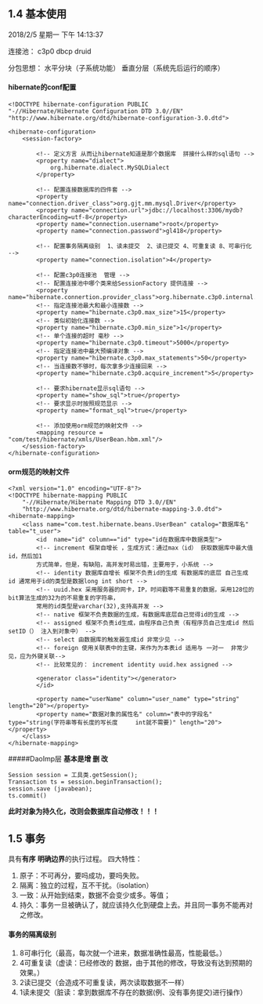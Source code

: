 ## 1.4  **基本使用**

2018/2/5 星期一 下午 14:13:37 

连接池： c3p0  dbcp  druid

分包思想：  水平分块（子系统功能）  垂直分层（系统先后运行的顺序）

#### hibernate的conf配置

    <!DOCTYPE hibernate-configuration PUBLIC
    "-//Hibernate/Hibernate Configuration DTD 3.0//EN"
    "http://www.hibernate.org/dtd/hibernate-configuration-3.0.dtd">
    
    <hibernate-configuration>
        <session-factory>
    
            <!-- 定义方言 从而让hibernate知道是那个数据库  拼接什么样的sql语句 -->
            <property name="dialect">
                org.hibernate.dialect.MySQLDialect
            </property>
    
            <!-- 配置连接数据库的四件套 -->
            <property name="connection.driver_class">org.gjt.mm.mysql.Driver</property>
            <property name="connection.url">jdbc://localhost:3306/mydb?characterEncoding=utf-8</property>
            <property name="connection.username">root</property>
            <property name="connection.password">gl418</property>
    
            <!-- 配置事务隔离级别  1、读未提交  2、读已提交 4、可重复读 8、可串行化        -->
            <property name="connection.isolation">4</property>
    
            <!-- 配置c3p0连接池  管理 -->
            <!-- 配置连接池中哪个类来给SessionFactory 提供连接 -->
            <property name="hibernate.connertion.provider_class">org.hibernate.c3p0.internal.C3P0ConnectionProvider</property>        
            <!-- 指定连接池最大和最小连接数 -->
            <property name="hibernate.c3p0.max_size">15</property>
            <!-- 类似初始化连接数 -->
            <property name="hibernate.c3p0.min_size">1</property> 
            <!-- 单个连接的超时 毫秒 -->
            <property name="hibernate.c3p0.timeout">5000</property>
            <!-- 指定连接池中最大预编译对象 -->
            <property name="hibernate.c3p0.max_statements">50</property>
            <!-- 当连接数不够时，每次拿多少连接回来 -->
            <property name="hibernate.c3p0.acquire_increment">5</property>
    
            <!-- 要求hibernate显示sql语句 -->
            <property name="show_sql">true</property>
            <!-- 要求显示时按照规范显示 -->
            <property name="format_sql">true</property>
    
            <!-- 添加使用orm规范的映射文件 -->
            <mapping resource = "com/test/hibernate/xmls/UserBean.hbm.xml"/>
        </session-factory>
    </hibernate-configuration>

#### orm规范的映射文件

    <?xml version="1.0" encoding="UTF-8"?>
    <!DOCTYPE hibernate-mapping PUBLIC 
        "-//Hibernate/Hibernate Mapping DTD 3.0//EN"
        "http://www.hibernate.org/dtd/hibernate-mapping-3.0.dtd">
    <hibernate-mapping>
        <class name="com.test.hibernate.beans.UserBean" catalog="数据库名" table="t_user">
            <id  name="id" column=="id" type="id在数据库中数据类型">
            <!-- increment 框架自增长 ，生成方式：通过max（id） 获取数据库中最大值id，然后加1
            方式简单，但是，有缺陷，高并发时易出错，主要用于，小系统 -->
            <!-- identity 数据库自增长 框架不负责id的生成 有数据库的底层 自己生成id 通常用于id的类型是数据long int short -->
            <!-- uuid.hex 采用服务器的网卡，IP，时间戳等不易重复的数据，采用128位的bit算法生成的32为的不易重复的字符串，
            常用的id类型是varchar(32),支持高并发 -->
            <!-- native 框架不负责数据的生成，有数据库底层自己觉得id的生成 -->
            <!-- assigned 框架不负责id生成，由程序自己负责（有程序员自己生成id 然后setID（） 注入到对象中） -->
            <!-- select 由数据库的触发器生成id 非常少见 -->
            <!-- foreign 使用关联表中的主键，来作为为本表id 适用与 一对一  非常少见，应为外键关联-->
            <!-- 比较常见的： increment identity uuid.hex assigned -->        
    
            <generator class="identity"></generator>
            </id>
    
            <property name="userName" column="user_name" type="string" length="20"></property>
            <property name="数据对象的属性名" column="表中的字段名" type="string(字符串等有长度的写长度     int就不需要)" length="20"></property>
        </class>
    </hibernate-mapping>

#####DaoImp层
**基本是增 删 改**

    Session session = 工具类.getSession();
    Transaction ts = session.beginTransaction();
    session.save (javabean); 
    ts.commit()

**此时对象为持久化，改则会数据库自动修改！！！**

## 1.5 **事务**

具有**有序** **明确边界**的执行过程。
四大特性：

1. 原子：不可再分，要吗成功，要吗失败。  
2. 隔离：独立的过程，互不干扰。（isolation）
3. 一致：从开始到结束，数据不会变少或多。等值；
4. 持久：事务一旦被确认了，就应该持久化到硬盘上去。并且同一事务不能再对之修改。

#### 事务的隔离级别

1. 8可串行化（最高，每次就一个进来，数据准确性最高，性能最低。）
2. 4可重复读（虚读：已经修改的 数据，由于其他的修改，导致没有达到预期的效果。）
3. 2读已提交（会造成不可重复读，两次读取数据不一样）
4. 1读未提交（脏读：拿到数据库不存在的数据(例、没有事务提交)进行操作）
